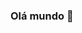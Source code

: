 ### Olá mundo 👋

<!--
**rodrigomgo/rodrigomgo** is a ✨ _special_ ✨ repository because its `README.md` (this file) appears on your GitHub profile.

Here are some ideas to get you started:

- 🔭 Atualmente desenvolvo utilizando Delphi na Contmatic Phoenix.
- ⚡ Gamer.
- RPGista.
- Escritor.
- Pai.
- Não necessariamente nesta ordem.
-->
